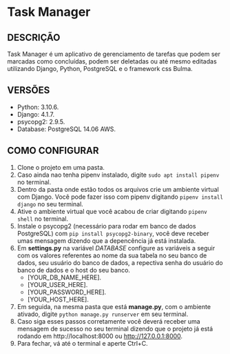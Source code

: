 # Task Manager

## DESCRIÇÃO

 Task Manager é um aplicativo de gerenciamento de tarefas que podem ser marcadas como concluídas, podem ser deletadas ou até mesmo editadas utilizando Django, Python, PostgreSQL e o framework css Bulma.

## VERSÕES

- Python: 3.10.6.
- Django: 4.1.7.
- psycopg2: 2.9.5.
- Database: PostgreSQL 14.06 AWS.

## COMO CONFIGURAR

1. Clone o projeto em uma pasta.
2. Caso ainda nao tenha pipenv instalado, digite `sudo apt install pipenv` no terminal.
3. Dentro da pasta onde estão todos os arquivos crie um ambiente virtual com Django. Você pode fazer isso com pipenv digitando `pipenv install django` no seu terminal.
4. Ative o ambiente virtual que você acabou de criar digitando `pipenv shell` no terminal.
5. Instale o psycopg2 (necessário para rodar em banco de dados PostgreSQL) com `pip install psycopg2-binary`, você deve receber umas mensagem dizendo que a depencência já está instalada.
6. Em **settings.py** na variável _DATABASE_ configure as variáveis a seguir com os valores referentes ao nome da sua tabela no seu banco de dados, seu usuário do banco de dados, a repectiva senha do usuário do banco de dados e o host do seu banco.
   - [YOUR_DB_NAME_HERE].
   - [YOUR_USER_HERE].
   - [YOUR_PASSWORD_HERE].
   - [YOUR_HOST_HERE].
7. Em seguida, na mesma pasta que está **manage.py**, com o ambiente ativado, digite `python manage.py runserver` em seu terminal.
8. Caso siga esses passos corretamente você deverá receber uma mensagem de sucesso no seu terminal dizendo que o projeto já está rodando em http://localhost:8000 ou http://127.0.0.1:8000.
9. Para fechar, vá até o terminal e aperte Ctrl+C.
